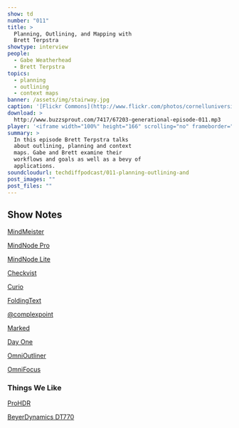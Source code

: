 ```yaml
---
show: td
number: "011"
title: >
  Planning, Outlining, and Mapping with
  Brett Terpstra
showtype: interview
people:
  - Gabe Weatherhead
  - Brett Terpstra
topics:
  - planning
  - outlining
  - context maps
banner: /assets/img/stairway.jpg
caption: '[Flickr Commons](http://www.flickr.com/photos/cornelluniversitylibrary/3678919842/)'
download: >
  http://www.buzzsprout.com/7417/67203-generational-episode-011.mp3
player: '<iframe width="100%" height="166" scrolling="no" frameborder="no" src="https://w.soundcloud.com/player/?url=https%3A//api.soundcloud.com/tracks/125782209%3Fsecret_token%3Ds-v4PUH&amp;color=ff6600&amp;auto_play=false&amp;show_artwork=true"></iframe>'
summary: >
  In this episode Brett Terpstra talks
  about outlining, planning and context
  maps. Gabe and Brett examine their
  workflows and goals as well as a bevy of
  applications.
soundcloudurl: techdiffpodcast/011-planning-outlining-and
post_images: ""
post_files: ""
---
```


## Show Notes ##

<p><a href="http://www.mindmeister.com/?r=28031">MindMeister</a></p>
<p><a href="http://click.linksynergy.com/fs-bin/stat?id=Ssqi/JNIy7o&offerid=146261&type=3&subid=0&tmpid=1826&RD_PARM1=https%253A%252F%252Fitunes.apple.com%252Fus%252Fapp%252Fmindnode-pro%252Fid402398561%253Fmt%253D12%2526uo%253D4%2526partnerId%253D30">MindNode Pro</a></p>
<p><a href="http://click.linksynergy.com/fs-bin/stat?id=Ssqi/JNIy7o&offerid=146261&type=3&subid=0&tmpid=1826&RD_PARM1=https%253A%252F%252Fitunes.apple.com%252Fus%252Fapp%252Fmindnode-lite%252Fid402397683%253Fmt%253D12%2526uo%253D4%2526partnerId%253D30">MindNode Lite</a></p>
<p><a href="https://checkvist.com/">Checkvist</a></p>
<p><a href="http://www.zengobi.com/">Curio</a></p>
<p><a href="http://click.linksynergy.com/fs-bin/stat?id=Ssqi/JNIy7o&offerid=146261&type=3&subid=0&tmpid=1826&RD_PARM1=https%253A%252F%252Fitunes.apple.com%252Fus%252Fapp%252Ffoldingtext%252Fid540003654%253Fmt%253D12%2526uo%253D4%2526partnerId%253D30">FoldingText</a></p>
<p><a href="http://www.twitter.com/complexpoint">@complexpoint</a></p>
<p><a href="http://click.linksynergy.com/fs-bin/stat?id=Ssqi/JNIy7o&offerid=146261&type=3&subid=0&tmpid=1826&RD_PARM1=https%253A%252F%252Fitunes.apple.com%252Fus%252Fapp%252Fmarked%252Fid448925439%253Fmt%253D12%2526uo%253D4%2526partnerId%253D30">Marked</a></p>
<p><a href="http://click.linksynergy.com/fs-bin/stat?id=Ssqi/JNIy7o&offerid=146261&type=3&subid=0&tmpid=1826&RD_PARM1=https%253A%252F%252Fitunes.apple.com%252Fus%252Fapp%252Fday-one%252Fid422304217%253Fmt%253D12%2526uo%253D4%2526partnerId%253D30">Day One</a></p>
<p><a href="http://click.linksynergy.com/fs-bin/stat?id=Ssqi/JNIy7o&offerid=146261&type=3&subid=0&tmpid=1826&RD_PARM1=https%253A%252F%252Fitunes.apple.com%252Fus%252Fapp%252Fomnioutliner%252Fid404478020%253Fmt%253D12%2526uo%253D4%2526partnerId%253D30">OmniOutliner</a></p>
<p><a href="http://click.linksynergy.com/fs-bin/stat?id=Ssqi/JNIy7o&offerid=146261&type=3&subid=0&tmpid=1826&RD_PARM1=https%253A%252F%252Fitunes.apple.com%252Fus%252Fapp%252Fomnifocus%252Fid402835630%253Fmt%253D12%2526uo%253D4%2526partnerId%253D30">OmniFocus</a></p>

### Things We Like
<p><a href="http://click.linksynergy.com/fs-bin/stat?id=Ssqi/JNIy7o&offerid=146261&type=3&subid=0&tmpid=1826&RD_PARM1=https%253A%252F%252Fitunes.apple.com%252Fus%252Fapp%252Fpro-hdr%252Fid347104281%253Fmt%253D8%2526uo%253D4%2526partnerId%253D30">ProHDR</a></p>
<p><a href="http://www.amazon.com/gp/product/B0006NL5SM/ref=as_li_ss_tl?ie=UTF8&tag=duckwing-20&linkCode=as2&camp=217145&creative=399373&creativeASIN=B0006NL5SM">BeyerDynamics DT770</a></p>